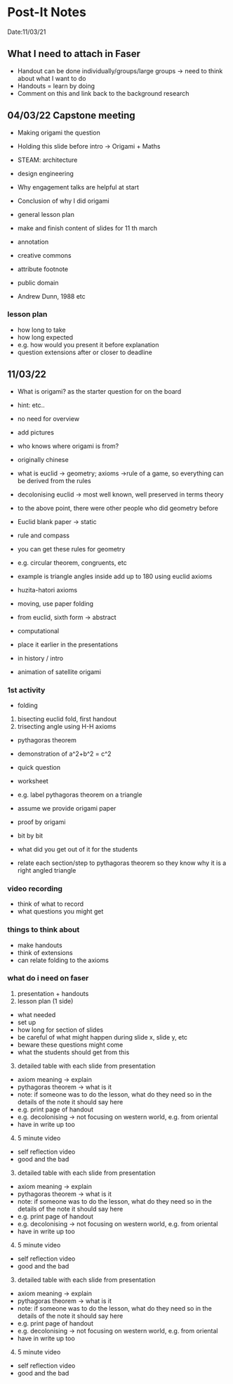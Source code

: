 # Post-It Notes
Date:11/03/21

## What I need to attach in Faser
- Handout can be done individually/groups/large groups -> need to think about what I want to do 
- Handouts = learn by doing
- Comment on this and link back to the background research

## 04/03/22 Capstone meeting
- Making origami the question
- Holding this slide before intro -> Origami + Maths
- STEAM: architecture
- design engineering
- Why engagement talks are helpful at start
- Conclusion of why I did origami

- general lesson plan 
- make and finish content of slides for 11 th march 
- annotation

- creative commons
- attribute footnote
- public domain
- Andrew Dunn, 1988 etc
### lesson plan
- how long to take
- how long expected
- e.g. how would you present it before explanation
- question extensions after or closer to deadline

## 11/03/22
- What is origami? as the starter question for on the board
- hint: etc..
- no need for overview
- add pictures
- who knows where origami is from?
- originally chinese
- what is euclid -> geometry; axioms ->rule of a game, so everything can be derived from the rules
- decolonising euclid -> most well known, well preserved in terms theory
- to the above point, there were other people who did geometry before 

- Euclid blank paper -> static
- rule and compass
- you can get these rules for geometry 
- e.g. circular theorem, congruents, etc
- example is triangle angles inside add up to 180 using euclid axioms

- huzita-hatori axioms
- moving, use paper folding

- from euclid, sixth form -> abstract

- computational
- place it earlier in the presentations
- in history / intro
- animation of satellite origami

### 1st activity
- folding
1. bisecting euclid fold, first handout
2. trisecting angle using H-H axioms

- pythagoras theorem
- demonstration of a^2+b^2 = c^2
- quick question
- worksheet

- e.g. label pythagoras theorem on a triangle 

- assume we provide origami paper
- proof by origami
- bit by bit
- what did you get out of it for the students

- relate each section/step to pythagoras theorem so they know why it is a right angled triangle

### video recording
- think of what to record
- what questions you might get
### things to think about
- make handouts
- think of extensions
- can relate folding to the axioms

### what do i need on faser
1. presentation + handouts
2. lesson plan (1 side)
 - what needed
 - set up
 - how long for section of slides
 - be careful of what might happen during slide x, slide y, etc
 - beware these questions might come
 - what the students should get from this
3. detailed table with each slide from presentation
 - axiom meaning -> explain
 - pythagoras theorem -> what is it
 - note: if someone was to do the lesson, what do they need so in the details of the note it should say here
 - e.g. print page of handout
 - e.g. decolonising -> not focusing on western world, e.g. from oriental 
 - have in write up too
4. 5 minute video
 - self reflection video
 - good and the bad
3. detailed table with each slide from presentation
 - axiom meaning -> explain
 - pythagoras theorem -> what is it
 - note: if someone was to do the lesson, what do they need so in the details of the note it should say here
 - e.g. print page of handout
 - e.g. decolonising -> not focusing on western world, e.g. from oriental 
 - have in write up too
4. 5 minute video
 - self reflection video
 - good and the bad
3. detailed table with each slide from presentation
 - axiom meaning -> explain
 - pythagoras theorem -> what is it
 - note: if someone was to do the lesson, what do they need so in the details of the note it should say here
 - e.g. print page of handout
 - e.g. decolonising -> not focusing on western world, e.g. from oriental 
 - have in write up too
4. 5 minute video
 - self reflection video
 - good and the bad




